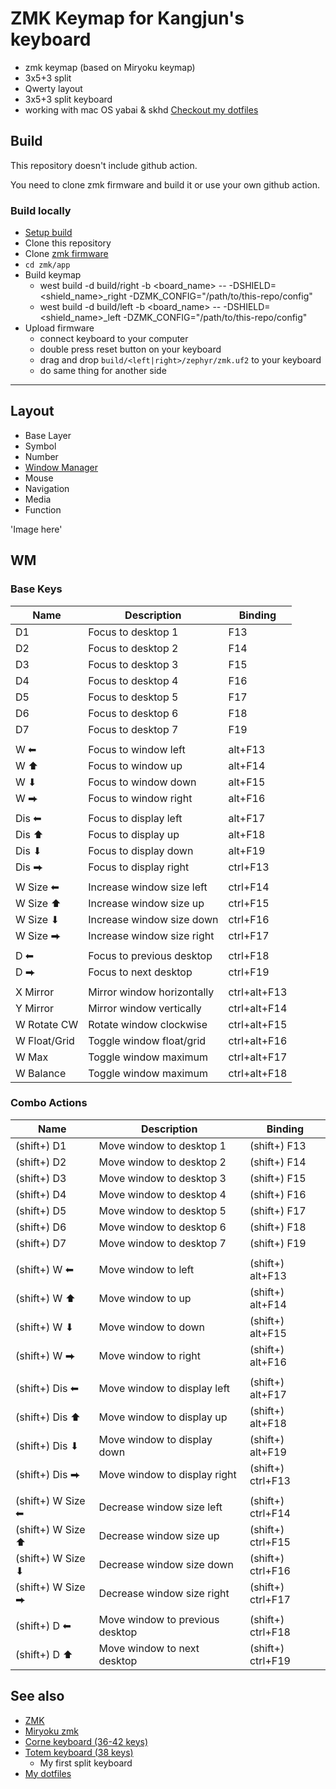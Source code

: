 # ZMK Keymap for Kangjun's keyboard 

- zmk keymap (based on Miryoku keymap)
- 3x5+3 split
- Qwerty layout
- 3x5+3 split keyboard
- working with mac OS yabai & skhd [Checkout my dotfiles]()

## Build

This repository doesn't include github action.

You need to clone zmk firmware and build it or use your own github action.

### Build locally
- [Setup build](https://zmk.dev/docs/development/setup)
- Clone this repository
- Clone [zmk firmware](https://github.com/zmkfirmware/zmk)
- `cd zmk/app`
- Build keymap
  - west build -d build/right -b <board_name> -- -DSHIELD=<shield_name>_right -DZMK_CONFIG="/path/to/this-repo/config"
  - west build -d build/left -b <board_name> -- -DSHIELD=<shield_name>_left -DZMK_CONFIG="/path/to/this-repo/config"
- Upload firmware
  - connect keyboard to your computer
  - double press reset button on your keyboard
  - drag and drop `build/<left|right>/zephyr/zmk.uf2` to your keyboard
  - do same thing for another side
  


****
## Layout

- Base Layer
- Symbol
- Number
- [Window Manager](##WM)
- Mouse
- Navigation
- Media
- Function

'Image here'



## WM

### Base Keys
| Name         | Description                | Binding      |
| ------------ | -------------------------- | ------------ |
| D1           | Focus to desktop 1         | F13          |
| D2           | Focus to desktop 2         | F14          |
| D3           | Focus to desktop 3         | F15          |
| D4           | Focus to desktop 4         | F16          |
| D5           | Focus to desktop 5         | F17          |
| D6           | Focus to desktop 6         | F18          |
| D7           | Focus to desktop 7         | F19          |
|              |                            |              |
| W ⬅          | Focus to window left       | alt+F13      |
| W ⬆          | Focus to window up         | alt+F14      |
| W ⬇          | Focus to window down       | alt+F15      |
| W ⮕          | Focus to window right      | alt+F16      |
|              |                            |              |
| Dis ⬅        | Focus to display left      | alt+F17      |
| Dis ⬆        | Focus to display up        | alt+F18      |
| Dis ⬇        | Focus to display down      | alt+F19      |
| Dis ⮕        | Focus to display right     | ctrl+F13     |
|              |                            |              |
| W Size ⬅     | Increase window size left  | ctrl+F14     |
| W Size ⬆     | Increase window size up    | ctrl+F15     |
| W Size ⬇     | Increase window size down  | ctrl+F16     |
| W Size ⮕     | Increase window size right | ctrl+F17     |
|              |                            |              |
| D ⬅          | Focus to previous desktop  | ctrl+F18     |
| D ⮕          | Focus to next desktop      | ctrl+F19     |
|              |                            |
| X Mirror     | Mirror window horizontally | ctrl+alt+F13 |
| Y Mirror     | Mirror window vertically   | ctrl+alt+F14 |
| W Rotate CW  | Rotate window clockwise    | ctrl+alt+F15 |
| W Float/Grid | Toggle window float/grid   | ctrl+alt+F16 |
| W Max        | Toggle window maximum      | ctrl+alt+F17 |
| W Balance    | Toggle window maximum      | ctrl+alt+F18 |



### Combo Actions
| Name              | Description                     | Binding           |
| ----------------- | ------------------------------- | ----------------- |
| (shift+) D1       | Move window to desktop 1        | (shift+) F13      |
| (shift+) D2       | Move window to desktop 2        | (shift+) F14      |
| (shift+) D3       | Move window to desktop 3        | (shift+) F15      |
| (shift+) D4       | Move window to desktop 4        | (shift+) F16      |
| (shift+) D5       | Move window to desktop 5        | (shift+) F17      |
| (shift+) D6       | Move window to desktop 6        | (shift+) F18      |
| (shift+) D7       | Move window to desktop 7        | (shift+) F19      |
|                   |                                 |                   |
| (shift+) W ⬅      | Move window to left             | (shift+) alt+F13  |
| (shift+) W ⬆      | Move window to up               | (shift+) alt+F14  |
| (shift+) W ⬇      | Move window to down             | (shift+) alt+F15  |
| (shift+) W ⮕      | Move window to right            | (shift+) alt+F16  |
|                   |                                 |                   |
| (shift+) Dis ⬅    | Move window to display left     | (shift+) alt+F17  |
| (shift+) Dis ⬆    | Move window to display up       | (shift+) alt+F18  |
| (shift+) Dis ⬇    | Move window to display down     | (shift+) alt+F19  |
| (shift+) Dis ⮕    | Move window to display right    | (shift+) ctrl+F13 |
|                   |                                 |                   |
| (shift+) W Size ⬅ | Decrease window size left       | (shift+) ctrl+F14 |
| (shift+) W Size ⬆ | Decrease window size up         | (shift+) ctrl+F15 |
| (shift+) W Size ⬇ | Decrease window size down       | (shift+) ctrl+F16 |
| (shift+) W Size ⮕ | Decrease window size right      | (shift+) ctrl+F17 |
|                   |                                 |                   |
| (shift+) D ⬅      | Move window to previous desktop | (shift+) ctrl+F18 |
| (shift+) D ⬆      | Move window to next desktop     | (shift+) ctrl+F19 |




## See also
- [ZMK](https://zmk.dev/)
- [Miryoku zmk](https://github.com/manna-harbour/miryoku_zmk)
- [Corne keyboard (36-42 keys)](https://github.com/foostan/crkbd)
- [Totem keyboard (38 keys)](https://github.com/GEIGEIGEIST/TOTEM)
    - My first split keyboard
- [My dotfiles](https://github.com/gangjun06/dotfiles)

